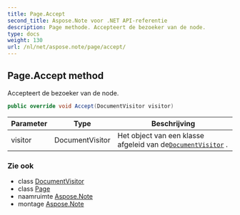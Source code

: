 ```yaml
---
title: Page.Accept
second_title: Aspose.Note voor .NET API-referentie
description: Page methode. Accepteert de bezoeker van de node.
type: docs
weight: 130
url: /nl/net/aspose.note/page/accept/
---
```

## Page.Accept method

Accepteert de bezoeker van de node.

```csharp
public override void Accept(DocumentVisitor visitor)
```

| Parameter | Type | Beschrijving |
| --- | --- | --- |
| visitor | DocumentVisitor | Het object van een klasse afgeleid van de[`DocumentVisitor`](../../documentvisitor/) . |

### Zie ook

* class [DocumentVisitor](../../documentvisitor/)
* class [Page](../)
* naamruimte [Aspose.Note](../../page/)
* montage [Aspose.Note](../../../)


